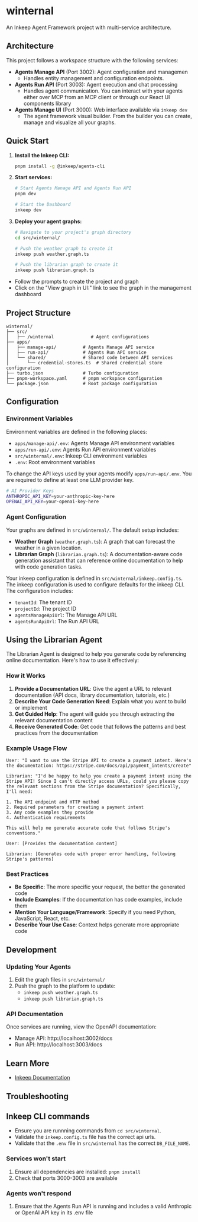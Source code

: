 # winternal

An Inkeep Agent Framework project with multi-service architecture.

## Architecture

This project follows a workspace structure with the following services:

- **Agents Manage API** (Port 3002): Agent configuration and managemen
  - Handles entity management and configuration endpoints.
- **Agents Run API** (Port 3003): Agent execution and chat processing  
  - Handles agent communication. You can interact with your agents either over MCP from an MCP client or through our React UI components library
- **Agents Manage UI** (Port 3000): Web interface available via `inkeep dev`
  - The agent framework visual builder. From the builder you can create, manage and visualize all your graphs.

## Quick Start
1. **Install the Inkeep CLI:**
   ```bash
   pnpm install -g @inkeep/agents-cli
   ```

1. **Start services:**
   ```bash
   # Start Agents Manage API and Agents Run API
   pnpm dev
   
   # Start the Dashboard
   inkeep dev
   ```

3. **Deploy your agent graphs:**
   ```bash
   # Navigate to your project's graph directory
   cd src/winternal/
   
   # Push the weather graph to create it
   inkeep push weather.graph.ts
   
   # Push the librarian graph to create it
   inkeep push librarian.graph.ts
   ```
  - Follow the prompts to create the project and graph
  - Click on the "View graph in UI:" link to see the graph in the management dashboard

## Project Structure

```
winternal/
├── src/
│   ├── /winternal              # Agent configurations
├── apps/
│   ├── manage-api/          # Agents Manage API service
│   ├── run-api/             # Agents Run API service
│   └── shared/              # Shared code between API services
│       └── credential-stores.ts  # Shared credential store configuration
├── turbo.json               # Turbo configuration
├── pnpm-workspace.yaml      # pnpm workspace configuration
└── package.json             # Root package configuration
```

## Configuration

### Environment Variables

Environment variables are defined in the following places:

- `apps/manage-api/.env`: Agents Manage API environment variables
- `apps/run-api/.env`: Agents Run API environment variables
- `src/winternal/.env`: Inkeep CLI environment variables
- `.env`: Root environment variables 

To change the API keys used by your agents modify `apps/run-api/.env`. You are required to define at least one LLM provider key.

```bash
# AI Provider Keys
ANTHROPIC_API_KEY=your-anthropic-key-here
OPENAI_API_KEY=your-openai-key-here
```



### Agent Configuration

Your graphs are defined in `src/winternal/`. The default setup includes:

- **Weather Graph** (`weather.graph.ts`): A graph that can forecast the weather in a given location.
- **Librarian Graph** (`librarian.graph.ts`): A documentation-aware code generation assistant that can reference online documentation to help with code generation tasks.

Your inkeep configuration is defined in `src/winternal/inkeep.config.ts`. The inkeep configuration is used to configure defaults for the inkeep CLI. The configuration includes:

- `tenantId`: The tenant ID
- `projectId`: The project ID
- `agentsManageApiUrl`: The Manage API URL
- `agentsRunApiUrl`: The Run API URL


## Using the Librarian Agent

The Librarian Agent is designed to help you generate code by referencing online documentation. Here's how to use it effectively:

### How it Works

1. **Provide a Documentation URL**: Give the agent a URL to relevant documentation (API docs, library documentation, tutorials, etc.)
2. **Describe Your Code Generation Need**: Explain what you want to build or implement
3. **Get Guided Help**: The agent will guide you through extracting the relevant documentation content
4. **Receive Generated Code**: Get code that follows the patterns and best practices from the documentation

### Example Usage Flow

```
User: "I want to use the Stripe API to create a payment intent. Here's the documentation: https://stripe.com/docs/api/payment_intents/create"

Librarian: "I'd be happy to help you create a payment intent using the Stripe API! Since I can't directly access URLs, could you please copy the relevant sections from the Stripe documentation? Specifically, I'll need:

1. The API endpoint and HTTP method
2. Required parameters for creating a payment intent
3. Any code examples they provide
4. Authentication requirements

This will help me generate accurate code that follows Stripe's conventions."

User: [Provides the documentation content]

Librarian: [Generates code with proper error handling, following Stripe's patterns]
```

### Best Practices

- **Be Specific**: The more specific your request, the better the generated code
- **Include Examples**: If the documentation has code examples, include them
- **Mention Your Language/Framework**: Specify if you need Python, JavaScript, React, etc.
- **Describe Your Use Case**: Context helps generate more appropriate code

## Development

### Updating Your Agents

1. Edit the graph files in `src/winternal/`
2. Push the graph to the platform to update: 
   - `inkeep push weather.graph.ts`
   - `inkeep push librarian.graph.ts` 

### API Documentation

Once services are running, view the OpenAPI documentation:

- Manage API: http://localhost:3002/docs
- Run API: http://localhost:3003/docs

## Learn More

- [Inkeep Documentation](https://docs.inkeep.com)

## Troubleshooting

## Inkeep CLI commands

- Ensure you are runnning commands from `cd src/winternal`.
- Validate the `inkeep.config.ts` file has the correct api urls.
- Validate that the `.env` file in `src/winternal` has the correct `DB_FILE_NAME`.

### Services won't start

1. Ensure all dependencies are installed: `pnpm install`
2. Check that ports 3000-3003 are available

### Agents won't respond

1. Ensure that the Agents Run API is running and includes a valid Anthropic or OpenAI API key in its .env file
